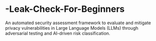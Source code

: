 # -Leak-Check-For-Beginners
An automated security assessment framework to evaluate and mitigate privacy vulnerabilities in Large Language Models (LLMs) through adversarial testing and AI-driven risk classification.
